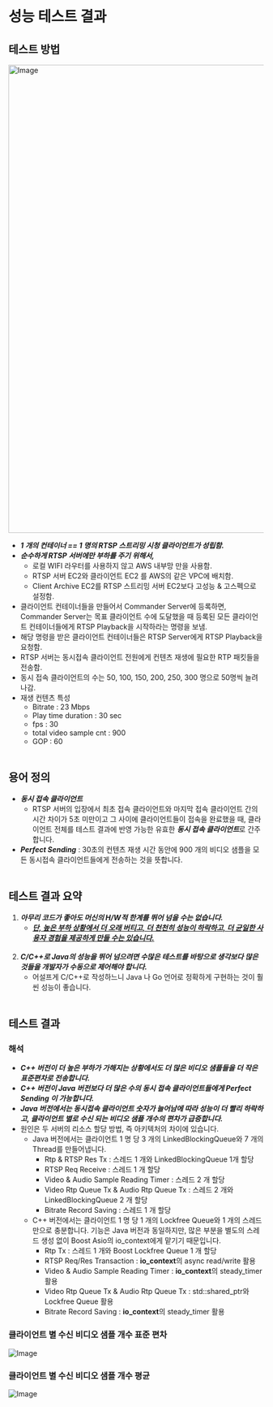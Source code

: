 # 성능 테스트 결과

## 테스트 방법
<img width="922" alt="Image" src="https://github.com/user-attachments/assets/7b8fabf3-e380-45e5-b07d-a93ee797ebe4" /><br>
- ***1 개의 컨테이너 == 1 명의 RTSP 스트리밍 시청 클라이언트가 성립함.***
- ***순수하게 RTSP 서버에만 부하를 주기 위해서,***
  - 로컬 WIFI 라우터를 사용하지 않고 AWS 내부망 만을 사용함.
  - RTSP 서버 EC2와 클라이언트 EC2 를 AWS의 같은 VPC에 배치함.
  - Client Archive EC2를 RTSP 스트리밍 서버 EC2보다 고성능 & 고스펙으로 설정함.
- 클라이언트 컨테이너들을 만들어서 Commander Server에 등록하면, Commander Server는 목표 클라이언트 수에 도달했을 때 등록된 모든 클라이언트 컨테이너들에게 RTSP Playback을 시작하라는 명령을 보냄.
- 해당 명령을 받은 클라이언트 컨테이너들은 RTSP Server에게 RTSP Playback을 요청함.
- RTSP 서버는 동시접속 클라이언트 전원에게 컨텐츠 재생에 필요한 RTP 패킷들을 전송함.
- 동시 접속 클라이언트의 수는 50, 100, 150, 200, 250, 300 명으로 50명씩 늘려나감.
- 재생 컨텐츠 특성
  - Bitrate : 23 Mbps
  - Play time duration : 30 sec
  - fps : 30
  - total video sample cnt : 900
  - GOP : 60
<br><br/>

## 용어 정의
- ***동시 접속 클라이언트***
  - RTSP 서버의 입장에서 최초 접속 클라이언트와 마지막 접속 클라이언트 간의 시간 차이가 5초 미만이고 그 사이에 클라이언트들이 접속을 완료했을 때, 클라이언트 전체를 테스트 결과에 반영 가능한 유효한 ***동시 접속 클라이언트***로 간주합니다.
- ***Perfect Sending*** : 30초의 컨텐츠 재생 시간 동안에 900 개의 비디오 샘플을 모든 동시접속 클라이언트들에게 전송하는 것을 뜻합니다.
<br><br/>

## 테스트 결과 요약
1. ***아무리 코드가 좋아도 머신의 H/W적 한계를 뛰어 넘을 수는 없습니다.***
   - ***[단, 높은 부하 상황에서 더 오래 버티고, 더 천천히 성능이 하락하고, 더 균일한 사용자 경험을 제공하게 만들 수는 있습니다.]()***
   <br><br/>
2. ***C/C++로 Java의 성능을 뛰어 넘으려면 수많은 테스트를 바탕으로 생각보다 많은 것들을 개발자가 수동으로 제어해야 합니다.***
   - 어설프게 C/C++로 작성하느니 Java 나 Go 언어로 정확하게 구현하는 것이 훨씬 성능이 좋습니다.
   <br><br/>

## 테스트 결과
### 해석
- **_C++ 버전이 더 높은 부하가 가해지는 상황에서도 더 많은 비디오 샘플들을 더 작은 표준편차로 전송합니다._**
- **_C++ 버전이 Java 버전보다 더 많은 수의 동시 접속 클라이언트들에게 Perfect Sending 이 가능합니다._**
- **_Java 버전에서는 동시접속 클라이언트 숫자가 늘어남에 따라 성능이 더 빨리 하락하고, 클라이언트 별로 수신 되는 비디오 샘플 개수의 편차가 급증합니다._**
- 원인은 두 서버의 리소스 할당 방법, 즉 아키텍처의 차이에 있습니다.
  - Java 버전에서는 클라이언트 1 명 당 3 개의 LinkedBlockingQueue와 7 개의 Thread를 만들어냅니다.
    - Rtp & RTSP Res Tx : 스레드 1 개와 LinkedBlockingQueue 1개 할당
    - RTSP Req Receive : 스레드 1 개 할당
    - Video & Audio Sample Reading Timer : 스레드 2 개 할당
    - Video Rtp Queue Tx & Audio Rtp Queue Tx : 스레드 2 개와 LinkedBlockingQueue 2 개 할당
    - Bitrate Record Saving : 스레드 1 개 할당
  - C++ 버전에서는 클라이언트 1 명 당 1 개의 Lockfree Queue와 1 개의 스레드만으로 충분합니다. 기능은 Java 버전과 동일하지만, 많은 부분을 별도의 스레드 생성 없이 Boost Asio의 io_context에게 맡기기 때문입니다.
    - Rtp Tx : 스레드 1 개와 Boost Lockfree Queue 1 개 할당
    - RTSP Req/Res Transaction : **io_context**의 async read/write 활용
    - Video & Audio Sample Reading Timer : **io_context**의 steady_timer 활용
    - Video Rtp Queue Tx & Audio Rtp Queue Tx : std::shared_ptr와 Lockfree Queue 활용
    - Bitrate Record Saving : **io_context**의 steady_timer 활용

### 클라이언트 별 수신 비디오 샘플 개수 표준 편차
![Image](https://github.com/user-attachments/assets/29a96abc-34f5-4c90-a5ff-1a50239c6936)
<br>

### 클라이언트 별 수신 비디오 샘플 개수 평균
![Image](https://github.com/user-attachments/assets/4085cbc8-b858-49f7-ac59-461ef0dc052f)
<br>